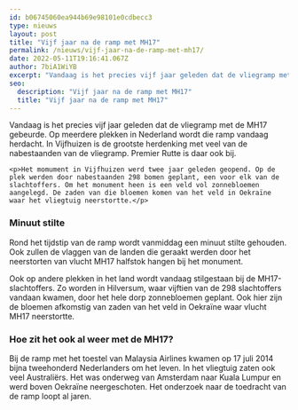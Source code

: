 ```yaml
---
id: b06745060ea944b69e98101e0cdbecc3
type: nieuws
layout: post
title: "Vijf jaar na de ramp met MH17"
permalink: /nieuws/vijf-jaar-na-de-ramp-met-mh17/
date: 2022-05-11T19:16:41.067Z
author: 7biA1WiYB
excerpt: "Vandaag is het precies vijf jaar geleden dat de vliegramp met de MH17 gebeurde. Op meerdere plekken in Nederland wordt die ramp vandaag herdacht. In Vijfhuizen is de grootste herdenking met veel van de nabestaanden van de vliegramp. Premier Rutte is daar ook bij.  "
seo:
  description: "Vijf jaar na de ramp met MH17"
  title: "Vijf jaar na de ramp met MH17"
---
```

Vandaag is het precies vijf jaar geleden dat de vliegramp met de MH17 gebeurde. Op meerdere plekken in Nederland wordt die ramp vandaag herdacht. In Vijfhuizen is de grootste herdenking met veel van de nabestaanden van de vliegramp. Premier Rutte is daar ook bij.  

    <p>Het momument in Vijfhuizen werd twee jaar geleden geopend. Op de plek werden door nabestaanden 298 bomen geplant, een voor elk van de slachtoffers. Om het monument heen is een veld vol zonnebloemen aangelegd. De zaden van die bloemen komen van het veld in Oekraïne waar het vliegtuig neerstortte.</p>
<h3>Minuut stilte</h3>
<p>Rond het tijdstip van de ramp wordt vanmiddag een minuut stilte gehouden. Ook zullen de vlaggen van de landen die geraakt werden door het neerstorten van vlucht MH17 halfstok hangen bij het monument.</p>
<p>Ook op andere plekken in het land wordt vandaag stilgestaan bij de MH17-slachtoffers. Zo worden in Hilversum, waar vijftien van de 298 slachtoffers vandaan kwamen, door het hele dorp zonnebloemen geplant. Ook hier zijn de bloemen afkomstig van zaden van het veld in Oekraïne waar vlucht MH17 neerstortte.</p>
<h3>Hoe zit het ook al weer met de MH17?</h3>
<p>Bij de ramp met het toestel van Malaysia Airlines kwamen op 17 juli 2014 bijna tweehonderd Nederlanders om het leven. In het vliegtuig zaten ook veel Australiërs. Het was onderweg van Amsterdam naar Kuala Lumpur en werd boven Oekraïne neergeschoten. Het onderzoek naar de toedracht van de ramp loopt al jaren.</p>  
